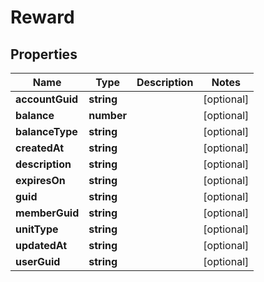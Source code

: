 # Reward

## Properties
Name | Type | Description | Notes
------------ | ------------- | ------------- | -------------
**accountGuid** | **string** |  | [optional] 
**balance** | **number** |  | [optional] 
**balanceType** | **string** |  | [optional] 
**createdAt** | **string** |  | [optional] 
**description** | **string** |  | [optional] 
**expiresOn** | **string** |  | [optional] 
**guid** | **string** |  | [optional] 
**memberGuid** | **string** |  | [optional] 
**unitType** | **string** |  | [optional] 
**updatedAt** | **string** |  | [optional] 
**userGuid** | **string** |  | [optional] 


